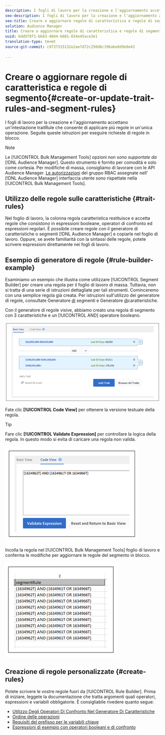 ```yaml
---
description: I fogli di lavoro per la creazione e l'aggiornamento accettano un'intestazione traitRule che consente di applicare più regole in un'unica operazione. Seguite queste istruzioni per eseguire richieste di regole in blocco.
seo-description: I fogli di lavoro per la creazione e l'aggiornamento accettano un'intestazione traitRule che consente di applicare più regole in un'unica operazione. Seguite queste istruzioni per eseguire richieste di regole in blocco.
seo-title: Creare o aggiornare regole di caratteristica e regole di segmento
solution: Audience Manager
title: Creare o aggiornare regole di caratteristica e regole di segmento
uuid: bdd5f8f1-bb83-4844-b681-654e45ace3e1
translation-type: tm+mt
source-git-commit: c9737315132e2ae7d72c250d8c196abe8d9e0e43

---
```



# Creare o aggiornare regole di caratteristica e regole di segmento{#create-or-update-trait-rules-and-segment-rules}

I fogli di lavoro per la creazione e l'aggiornamento accettano un'intestazione traitRule che consente di applicare più regole in un'unica operazione. Seguite queste istruzioni per eseguire richieste di regole in blocco.

<!-- 

<p>c_bulk_rules.xml </p>

 -->

>[!NOTE]
>
>Le [!UICONTROL Bulk Management Tools] opzioni non *sono supportate da* [!DNL Audience Manager]. Questo strumento è fornito per comodità e solo come cortesia. Per modifiche di massa, consigliamo di lavorare con le API [](../../api/rest-api-main/aam-api-getting-started.md) Audience Manager. [Le autorizzazioni](../../features/administration/administration-overview.md) del gruppo RBAC assegnate nell’ [!DNL Audience Manager] interfaccia utente sono rispettate nella [!UICONTROL Bulk Management Tools].

## Utilizzo delle regole sulle caratteristiche {#trait-rules}

Nel foglio di lavoro, la colonna regola caratteristica restituisce e accetta regole che consistono in espressioni booleane, operatori di confronto ed espressioni regolari. È possibile creare regole con il generatore di caratteristiche o segmenti [!DNL Audience Manager] e copiarle nel foglio di lavoro. Oppure, se avete familiarità con la sintassi delle regole, potete scrivere espressioni direttamente nei fogli di lavoro.

## Esempio di generatore di regole {#rule-builder-example}

Esaminiamo un esempio che illustra come utilizzare [!UICONTROL Segment Builder] per creare una regola per il foglio di lavoro di massa. Tuttavia, non si tratta di una serie di istruzioni dettagliate per tali strumenti. Cominceremo con una semplice regola già creata. Per istruzioni sull'utilizzo dei generatore di regole, consultate Generatore [di](../../features/segments/segment-builder.md) segmenti e Generatore [di](../../features/traits/about-trait-builder.md)caratteristiche.

Con il generatore di regole visive, abbiamo creato una regola di segmento con 3 caratteristiche e un [!UICONTROL AND] operatore booleano.

![](assets/visualrule.png)

Fate clic **[!UICONTROL Code View]** per ottenere la versione testuale della regola.

>[!TIP]
>
>Fare clic **[!UICONTROL Validate Expression]** per controllare la logica della regola. In questo modo si evita di caricare una regola non valida.

![](assets/coderule.png)

Incolla la regola nel [!UICONTROL Bulk Management Tools] foglio di lavoro e conferma le modifiche per aggiornare le regole del segmento in blocco.

![](assets/segmentrule.png)

## Creazione di regole personalizzate {#create-rules}

Potete scrivere le vostre regole fuori da [!UICONTROL Rule Builder]. Prima di iniziare, leggete la documentazione che tratta argomenti quali operatori, espressioni e variabili obbligatorie. È consigliabile rivedere quanto segue:

* [Utilizzo Degli Operatori Di Confronto Nel Generatore Di Caratteristiche](../../features/traits/trait-comparison-operators.md)
* [Ordine delle operazioni](../../features/traits/trait-operator-precedence.md)
* [Requisiti del prefisso per le variabili chiave](../../features/traits/trait-variable-prefixes.md)
* [Espressioni di esempio con operatori booleani e di confronto](../../features/traits/trait-expression-samples.md)

